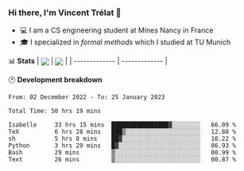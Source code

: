 ### Hi there, I'm Vincent Trélat 👋
 - 💻 I am a CS engineering student at Mines Nancy in France
 - 🎓 I specialized in *formal methods* which I studied at TU Munich

📊 **Stats**
| <img align="center" src="https://readme-stats.clckblog.space/api?username=VTrelat&show_icons=true&include_all_commits=true&theme=tokyonight&hide_border=true" /> | <img align="center" src="https://readme-stats.clckblog.space/api/top-langs/?username=VTrelat&layout=compact&theme=tokyonight&hide_border=true&exclude_repo=ElevatorSimulator" /> |
| ------------- | ------------- |

🕑 **Development breakdown**
<!--START_SECTION:waka-->

```text
From: 02 December 2022 - To: 25 January 2023

Total Time: 50 hrs 19 mins

Isabelle     33 hrs 15 mins  ████████████████▓░░░░░░░░   66.09 %
TeX          6 hrs 28 mins   ███▒░░░░░░░░░░░░░░░░░░░░░   12.88 %
sh           5 hrs 8 mins    ██▓░░░░░░░░░░░░░░░░░░░░░░   10.22 %
Python       3 hrs 29 mins   █▓░░░░░░░░░░░░░░░░░░░░░░░   06.93 %
Bash         29 mins         ▒░░░░░░░░░░░░░░░░░░░░░░░░   00.99 %
Text         26 mins         ▒░░░░░░░░░░░░░░░░░░░░░░░░   00.87 %
```

<!--END_SECTION:waka-->
